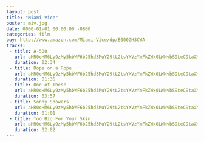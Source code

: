 ```yaml
---
layout: post
title: "Miami Vice"
poster: miv.jpg
date: 0000-01-01 00:00:00 -0800
categories: film
buy: http://www.amazon.com/Miami-Vice/dp/B000GH3CWA
tracks:
 - title: A-500
   url: aHR0cHM6Ly9zMy5hbWF6b25hd3MuY29tL2tsYXVzYmFkZWx0LWNvbS9teC9taXYvQS01MDAubXAz
   duration: 02:34
 - title: Dope on a Rope
   url: aHR0cHM6Ly9zMy5hbWF6b25hd3MuY29tL2tsYXVzYmFkZWx0LWNvbS9teC9taXYvRG9wZSBvbiBhIFJvcGUubXAz
   duration: 01:36
 - title: One of These
   url: aHR0cHM6Ly9zMy5hbWF6b25hd3MuY29tL2tsYXVzYmFkZWx0LWNvbS9teC9taXYvT25lIG9mIFRoZXNlLm1wMw==
   duration: 03:57
 - title: Sonny Showers
   url: aHR0cHM6Ly9zMy5hbWF6b25hd3MuY29tL2tsYXVzYmFkZWx0LWNvbS9teC9taXYvU29ubnkgU2hvd2Vycy5tcDM=
   duration: 01:01
 - title: Too Big For Your Skin
   url: aHR0cHM6Ly9zMy5hbWF6b25hd3MuY29tL2tsYXVzYmFkZWx0LWNvbS9teC9taXYvVG9vIEJpZyBGb3IgWW91ciBTa2luLm1wMw==
   duration: 02:02
---
```

